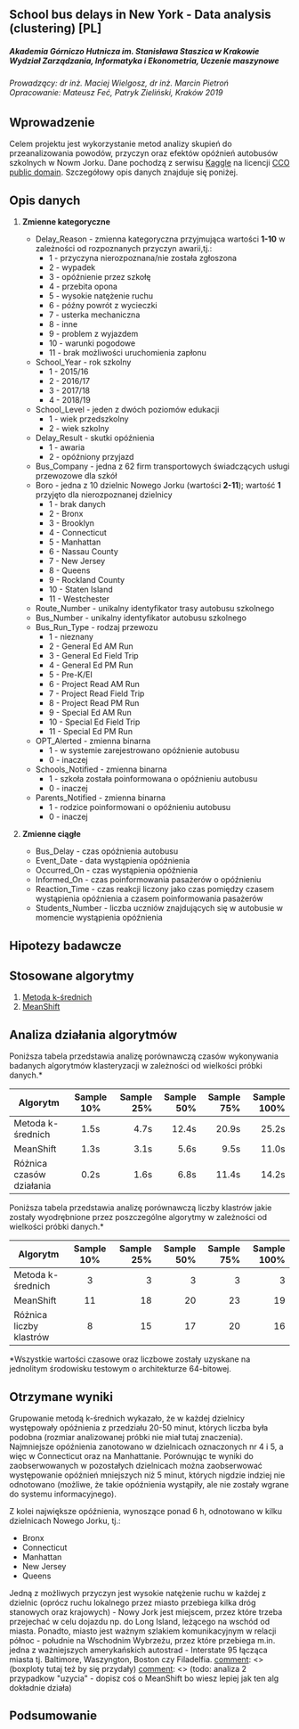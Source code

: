 ## School bus delays in New York - Data analysis (clustering) [PL]

##### Akademia Górniczo Hutnicza im. Stanisława Staszica w Krakowie <br> Wydział Zarządzania, Informatyka i Ekonometria, Uczenie maszynowe
###### Prowadzący: dr inż. Maciej Wielgosz, dr inż. Marcin Pietroń <br> Opracowanie: Mateusz Feć, Patryk Zieliński, Kraków 2019

## Wprowadzenie
Celem projektu jest wykorzystanie metod analizy skupień do przeanalizowania powodów, przyczyn oraz efektów opóźnień autobusów szkolnych w Nowm Jorku. Dane pochodzą z serwisu [Kaggle](https://www.kaggle.com/new-york-city/ny-bus-breakdown-and-delays) na licencji [CCO public domain](https://creativecommons.org/share-your-work/public-domain/cc0/). Szczegółowy opis danych znajduje się poniżej.

## Opis danych
1. **Zmienne kategoryczne**
    * Delay_Reason - zmienna kategoryczna przyjmująca wartości **1-10** w zależności od rozpoznanych przyczyn awarii,tj.:
        * 1 - przyczyna nierozpoznana/nie została zgłoszona
        * 2 - wypadek
        * 3 - opóźnienie przez szkołę
        * 4 - przebita opona
        * 5 - wysokie natężenie ruchu
        * 6 - późny powrót z wycieczki
        * 7 - usterka mechaniczna
        * 8 - inne
        * 9 - problem z wyjazdem
        * 10 - warunki pogodowe
        * 11 - brak możliwości uruchomienia zapłonu
    * School_Year - rok szkolny
        * 1 - 2015/16
        * 2 - 2016/17
        * 3 - 2017/18
        * 4 - 2018/19
    * School_Level - jeden z dwóch poziomów edukacji
        * 1 - wiek przedszkolny
        * 2 - wiek szkolny
    * Delay_Result - skutki opóźnienia
        * 1 - awaria
        * 2 - opóźniony przyjazd
    * Bus_Company - jedna z 62 firm transportowych świadczących usługi przewozowe dla szkół
    * Boro - jedna z 10 dzielnic Nowego Jorku (wartości **2-11**); wartość **1** przyjęto dla nierozpoznanej dzielnicy
        * 1 - brak danych
        * 2 - Bronx
        * 3 - Brooklyn
        * 4 - Connecticut
        * 5 - Manhattan
        * 6 - Nassau County
        * 7 - New Jersey
        * 8 - Queens
        * 9 - Rockland County
        * 10 - Staten Island
        * 11 - Westchester
    * Route_Number - unikalny identyfikator trasy autobusu szkolnego
    * Bus_Number - unikalny identyfikator autobusu szkolnego
    * Bus_Run_Type - rodzaj przewozu
        * 1 - nieznany
        * 2 - General Ed AM Run
        * 3 - General Ed Field Trip
        * 4 - General Ed PM Run
        * 5 - Pre-K/EI
        * 6 - Project Read AM Run
        * 7 - Project Read Field Trip
        * 8 - Project Read PM Run
        * 9 - Special Ed AM Run
        * 10 - Special Ed Field Trip
        * 11 - Special Ed PM Run
    * OPT_Alerted - zmienna binarna
        * 1 - w systemie zarejestrowano opóźnienie autobusu
        * 0 - inaczej
    * Schools_Notified - zmienna binarna
        * 1 - szkoła została poinformowana o opóźnieniu autobusu
        * 0 - inaczej
    * Parents_Notified - zmienna binarna 
        * 1 - rodzice poinformowani o opóźnieniu autobusu
        * 0 - inaczej

2. **Zmienne ciągłe**
    * Bus_Delay - czas opóźnienia autobusu
    * Event_Date - data wystąpienia opóźnienia
    * Occurred_On - czas wystąpienia opóźnienia
    * Informed_On - czas poinformowania pasażerów o opóźnieniu
    * Reaction_Time - czas reakcji liczony jako czas pomiędzy czasem wystąpienia opóźnienia a czasem poinformowania pasażerów
    * Students_Number - liczba uczniów znajdujących się w autobusie w momencie wystąpienia opóźnienia
## Hipotezy badawcze
[comment]: <> (todo)

## Stosowane algorytmy
1. [Metoda k-średnich](https://scikit-learn.org/stable/modules/generated/sklearn.cluster.KMeans.html)
2. [MeanShift](https://scikit-learn.org/stable/modules/generated/sklearn.cluster.MeanShift.html)

[comment]: <> (todo: zastanowic sie nad finalnie uzywanymi metodami)
## Analiza działania algorytmów
Poniższa tabela przedstawia analizę porównawczą czasów wykonywania badanych algorytmów klasteryzacji w zależności od wielkości próbki danych.*

| Algorytm                   | Sample 10%    |  Sample 25% | Sample 50% | Sample 75% | Sample 100% |
|----------------------------|:-------------:|------------:|-----------:|-----------:|------------:|
| Metoda k-średnich          |    1.5s       |   4.7s      |   12.4s    |   20.9s    |   25.2s     |
| MeanShift                  |    1.3s       |   3.1s      |    5.6s    |   9.5s     |   11.0s     |
| Różnica czasów działania   |    0.2s       |   1.6s      |    6.8s    |   11.4s    |   14.2s     |

Poniższa tabela przedstawia analizę porównawczą liczby klastrów jakie zostały wyodrębnione przez poszczególne algorytmy w zależności od wielkości próbki danych.*

| Algorytm                   | Sample 10%    |  Sample 25% | Sample 50% | Sample 75% | Sample 100% |
|----------------------------|:-------------:|------------:|-----------:|-----------:|------------:|
| Metoda k-średnich          |    3          |   3         |   3        |       3    |   3         |
| MeanShift                  |    11         |   18        |       20   |   23       |       19    |
| Różnica liczby klastrów    |      8        |     15      |    17      |    20      |     16      |

*Wszystkie wartości czasowe oraz liczbowe zostały uzyskane na jednolitym środowisku testowym o architekturze 64-bitowej.

[comment]: <> (todo: Wykresy/ploty w jakimś dobrym ułożeniu)
## Otrzymane wyniki

Grupowanie metodą k-średnich wykazało, że w każdej dzielnicy występowały opóźnienia z przedziału 20-50 minut, których liczba była podobna
(rozmiar analizowanej próbki nie miał tutaj znaczenia). Najmniejsze opóźnienia zanotowano w dzielnicach oznaczonych nr 4 i 5,
a więc w Connecticut oraz na Manhattanie. Porównując te wyniki do zaobserwowanych w pozostałych dzielnicach można zaobserwować występowanie
opóźnień mniejszych niż 5 minut, których nigdzie indziej nie odnotowano (możliwe, że takie opóźnienia wystąpiły, ale nie zostały wgrane do systemu informacyjnego).

Z kolei największe opóźnienia, wynoszące ponad 6 h, odnotowano w kilku dzielnicach Nowego Jorku, tj.:
* Bronx
* Connecticut
* Manhattan
* New Jersey
* Queens

Jedną z możliwych przyczyn jest wysokie natężenie ruchu w każdej z dzielnic (oprócz ruchu lokalnego przez miasto przebiega
kilka dróg stanowych oraz krajowych) - Nowy Jork jest miejscem, przez które trzeba przejechać w celu dojazdu np. do Long Island, leżącego na wschód od miasta.
Ponadto, miasto jest ważnym szlakiem komunikacyjnym w relacji północ - południe na Wschodnim Wybrzeżu, przez które przebiega m.in. jedna z ważniejszych amerykańskich autostrad - Interstate 95
łącząca miasta tj. Baltimore, Waszyngton, Boston czy Filadelfia.
[comment]: <> (boxploty tutaj też by się przydały)
[comment]: <> (todo: analiza 2 przypadkow "uzycia" - dopisz coś o MeanShift bo wiesz lepiej jak ten alg dokładnie działa)

## Podsumowanie 
[comment]: <> (todo)


